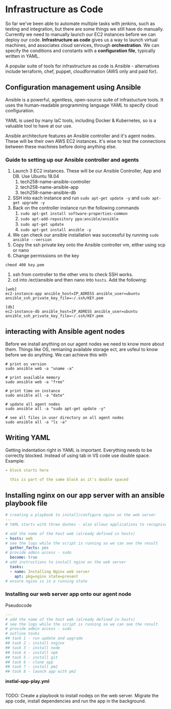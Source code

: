 # Infrastructure as Code

So far we've been able to automate multiple tasks with jenkins, such as testing and integration, but there are some things we still have do manually. Currently we need to manually launch our EC2 instances before we can deploy our code. **Infrastructure as code** gives us a way to launch virtual machines, and associates cloud services, through **orchestration**. We can specify the conditions and constants with a **configuration file**, typically written in YAML. 

A popular suite of tools for infrastructure as code is Ansible - alternatives include terraform, chef, puppet, cloudformation (AWS only and paid for).

## Configuration management using Ansible

Ansible is a powerful, agentless, open-source suite of infrastucture tools. It uses the human-readable programming language YAML to specify cloud configuration.

YAML is used by many IaC tools, including Docker & Kubernetes, so is a valuable tool to have at our use.

Ansible architecture features an Ansible controller and it's agent nodes. These will be their own AWS EC2 instances. it's wise to test the connections between these machines before doing anything else.

### Guide to setting up our Ansible controller and agents

1) Launch 3 EC2 instances. These will be our Ansible Controller, App and DB. Use Ubuntu 18.04
   1) tech258-name-ansible-controller
   2) tech258-name-ansible-app
   3) tech258-name-ansible-db
2) SSH into each instance and run `sudo apt-get update -y` and `sudo apt-get upgrade -y`
3) Back on the controller instance run the following commands
   1) `sudo apt-get install software-properties-common`
   2) `sudo apt-add-repository ppa:ansible/ansible`
   3) `sudo apt-get update`
   4) `sudo apt-get install ansible -y`
4) We can check our ansible installation was successful by running `sudo ansible --version`
5) Copy the ssh private key onto the Ansible controller vm, either using scp or nano
6) Change permissions on the key
```shell
chmod 400 key.pem
```
1) ssh from controller to the other vms to check SSH works.
2) cd into /ect/ansible and then nano into `hosts`. Add the following:
```shell
[web]
ec2-instance-app ansible_host=IP_ADRESS ansible_user=ubuntu ansible_ssh_private_key_file=~/.ssh/KEY.pem

[db]
ec2-instance-db ansible_host=IP_ADRESS ansible_user=ubuntu ansible_ssh_private_key_file=~/.ssh/KEY.pem
```

## interacting with Ansible agent nodes

Before we install anything on our agent nodes we need to know more about them. Things like OS, remianing available storage ect, are usfeul to know before we do anything. We can achieve this with
```shell
# print os version
sudo ansible web -a "uname -a"

# print available memory
sudo ansible web -a "free"

# print time on instance
sudo ansible all -a "date"

# update all agent nodes
sudo ansible all -a "sudo apt-get update -y" 

# see all files in user directory on all agent nodes
sudo ansible all -a "ls -a"
```

## Writing YAML

Getting indentation right in YAML is important. Everything needs to be correctly blocked. Instead of using tab in VS code use double space. Example:

```yml
- block starts here

  this is part of the same block as it's double spaced
```

## Installing nginx on our app server with an ansible playbook file

```yml
# creating a playbook to install/configure nginx on the web server
---
# YAML starts with three dashes - also allows applications to recognise steps (demarkated with ---), as well as YAML code in text files

# add the name of the host web (already defined in hosts)
- hosts: web
# see the logs while the script is running so we can see the result
  gather_facts: yes
# provide admin access - sudo
  become: true
# add instructions to install nginx on the web server
  tasks:
  - name: Installing Nginx web server
    apt: pkg=nginx state=present
# ensure nginx is in a running state
```
### Installing our web server app onto our agent node

Pseudocode
```yml
---
# add the name of the host web (already defined in hosts)
# see the logs while the script is running so we can see the result
# provide admin access - sudo
# outline tasks
## task 1 - run update and upgrade
## task 2 - install nxginx
## task 3 - install node
## task 4 - install npm
## task 5 - install git
## task 6 - clone app
## task 7 - install pm2
## task 8 - launch app with pm2

```
**instlal-app-play.yml**
```yml

```


TODO: Create a playbook to install nodejs on the web server. Migrate the app code, install dependencies and run the app in the background. 